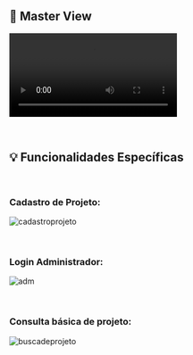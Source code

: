 ## 🔎 Master View

<video src="https://github.com/user-attachments/assets/d92b6e03-2594-40d7-b04a-3f24db56b3a3"></video>


<br>

## 💡 Funcionalidades Específicas

<br>

### Cadastro de Projeto:

![cadastroprojeto](https://github.com/user-attachments/assets/24686fc0-a4ef-4cc4-8b1a-cf75b6701af6)


<br>

### Login Administrador:

![adm](https://github.com/user-attachments/assets/be7b490b-41c4-44a2-89d7-17c2f4f0ce2c)


<br>

### Consulta básica de projeto:

![buscadeprojeto](https://github.com/user-attachments/assets/f1aefbda-35bb-4aa3-a0b4-e1df321932f1)


<br>


